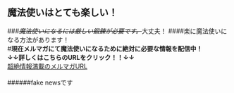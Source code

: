 ## 魔法使いはとても楽しい！
###~~*魔法使いになるには厳しい鍛錬が必要です。*~~大丈夫！
####楽に魔法使いになる方法があります！
<br>
#**現在メルマガにて魔法使いになるために絶対に必要な情報を配信中！<br>↓↓詳しくはこちらのURLをクリック！！↓↓**
<br>
[超絶情報満載のメルマガURL](https://16-2505-073-5.github.io/enPiT2018)
<br>
<br>
######fake newsです

